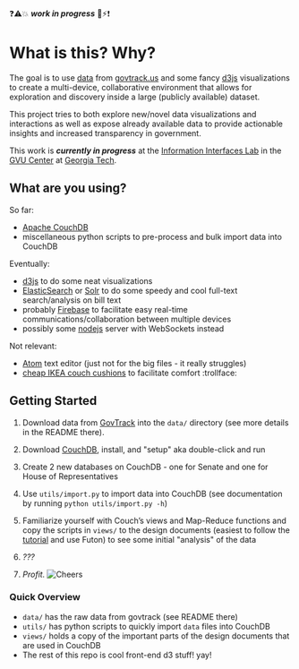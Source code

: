 :question::warning::boom: ***work in progress*** :construction::zap::exclamation:

# What is this? Why?

The goal is to use [data](https://www.govtrack.us/developers/data) from
[govtrack.us](https://www.govtrack.us/) and some fancy [d3js](http://d3js.org/)
visualizations to create a multi-device, collaborative environment that allows
for exploration and discovery inside a large (publicly available) dataset.

This project tries to both explore new/novel data visualizations and
interactions as well as expose already available data to provide actionable
insights and increased transparency in government.

This work is ***currently in progress*** at the
[Information Interfaces Lab](http://www.cc.gatech.edu/gvu/ii/) in the
[GVU Center](http://www.gvu.gatech.edu/) at
[Georgia Tech](http://www.gatech.edu/).

## What are you using?

So far:
 - [Apache CouchDB](http://couchdb.apache.org/)
 - miscellaneous python scripts to pre-process and bulk import data into CouchDB

Eventually:
 - [d3js](http://d3js.org/) to do some neat visualizations
 - [ElasticSearch](https://www.elastic.co/products/elasticsearch) or
 [Solr](http://lucene.apache.org/solr/) to do some speedy and cool full-text
 search/analysis on bill text
 - probably [Firebase](https://www.firebase.com/) to facilitate easy real-time
 communications/collaboration between multiple devices
 - possibly some [nodejs](https://nodejs.org/en/) server with WebSockets instead

Not relevant:
 - [Atom](https://atom.io/) text editor (just not for the big files - it
 really struggles)
 - [cheap IKEA couch cushions](http://www.ikea.com/us/en/catalog/products/50267370/) to facilitate
 comfort :trollface:


## Getting Started

1. Download data from [GovTrack](https://www.govtrack.us/developers/data) into
the `data/` directory (see more details in the README there).

2. Download [CouchDB](http://couchdb.apache.org/), install, and "setup"
aka double-click and run

3. Create 2 new databases on CouchDB - one for Senate and one for House of
Representatives

4. Use `utils/import.py` to import data into CouchDB (see documentation by
running `python utils/import.py -h`)

5. Familiarize yourself with Couch&rsquo;s views and Map-Reduce functions and
copy the scripts in `views/` to the design documents (easiest to follow the
[tutorial](http://docs.couchdb.org/en/1.6.1/intro/tour.html#running-a-query-using-mapreduce)
and use Futon) to see some initial
"analysis" of the data

6. *???*

7. *Profit.* ![Cheers](http://pixel.nymag.com/imgs/daily/vulture/2015/gifs/leo-toast-9.w529.h352.gif)

### Quick Overview

 - `data/` has the raw data from govtrack (see README there)
 - `utils/` has python scripts to quickly import `data` files into CouchDB
 - `views/` holds a copy of the important parts of the design documents that are used in CouchDB
 - The rest of this repo is cool front-end d3 stuff! yay!
